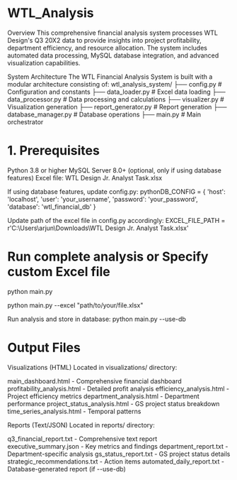 # WTL_Analysis
Overview
This comprehensive financial analysis system processes WTL Design's Q3 20X2 data to provide insights into project profitability, department efficiency, and resource allocation. The system includes automated data processing, MySQL database integration, and advanced visualization capabilities.

System Architecture
The WTL Financial Analysis System is built with a modular architecture consisting of:
wtl_analysis_system/
├── config.py              # Configuration and constants
├── data_loader.py         # Excel data loading
├── data_processor.py      # Data processing and calculations
├── visualizer.py          # Visualization generation
├── report_generator.py    # Report generation
├── database_manager.py    # Database operations
├── main.py               # Main orchestrator

# 1. Prerequisites

Python 3.8 or higher
MySQL Server 8.0+ (optional, only if using database features)
Excel file: WTL Design Jr. Analyst Task.xlsx

If using database features, update config.py:
pythonDB_CONFIG = {
    'host': 'localhost',
    'user': 'your_username',
    'password': 'your_password',
    'database': 'wtl_financial_db'
}

Update path of the excel file in config.py accordingly:
EXCEL_FILE_PATH = r'C:\Users\arjun\Downloads\WTL Design Jr. Analyst Task.xlsx'

# Run complete analysis or Specify custom Excel file
python main.py

python main.py --excel "path/to/your/file.xlsx"

Run analysis and store in database:
python main.py --use-db

# Output Files
Visualizations (HTML)
Located in visualizations/ directory:

main_dashboard.html - Comprehensive financial dashboard
profitability_analysis.html - Detailed profit analysis
efficiency_analysis.html - Project efficiency metrics
department_analysis.html - Department performance
project_status_analysis.html - GS project status breakdown
time_series_analysis.html - Temporal patterns

Reports (Text/JSON)
Located in reports/ directory:

q3_financial_report.txt - Comprehensive text report
executive_summary.json - Key metrics and findings
department_report.txt - Department-specific analysis
gs_status_report.txt - GS project status details
strategic_recommendations.txt - Action items
automated_daily_report.txt - Database-generated report (if --use-db)

